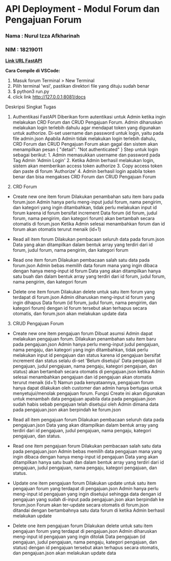 # API Deployment - Modul Forum dan Pengajuan Forum
### Nama    : Nurul Izza Afkharinah
### NIM     : 18219011

[**Link URL FastAPI**](https://forumapi-nuruliaf.azurewebsites.net/docs)

**Cara Compile di VSCode:** 
1. Masuk forum Terminal > New Terminal
2. Pilih terminal 'wsl', pastikan direktori file yang dituju sudah benar
3. $ python3 run.py
4. click link http://127.0.0.1:8081/docs

Deskripsi Singkat Tugas
1. Authentikasi FastAPI
    Diberikan form autentikasi untuk Admin ketika ingin melakukan CRD Forum dan CRUD Pengajuan Forum. 
    Admin diharuskan melakukan login terlebih dahulu agar mendapat token yang digunakan untuk authorize.
    Di-set username dan password untuk login, yaitu pada file admin.json
    Apabila Admin tidak melakukan login terlebih dahulu, CRD Forum dan CRUD Pengajuan Forum akan gagal dan sistem akan menampilkan pesan 
        {
        "detail": "Not authenticated"
        }
    Step untuk login sebagai berikut:
        1. Admin memasukkan username dan password pada Tag Admin 'Admin Login'
        2. Ketika Admin berhasil melakukan login, sistem akan memberikan access token authorize
        3. Copy access token dan paste di forum 'Authorize' 
        4. Admin berhasil login apabila token benar dan bisa mengakses CRD Forum dan CRUD Pengajuan Forum

2. CRD Forum
- Create new one item forum
  Dilakukan penambahan satu item baru pada forum.json
  Admin hanya perlu meng-input judul forum, nama pengirim, dan kategori yang ingin ditambahkan, tidak perlu melakukan input id forum karena id forum bersifat increment
  Data forum (id forum, judul forum, nama pengirim, dan kategori forum) akan bertambah secara otomatis di forum.json Ketika Admin selesai menambahkan forum dan id forum akan otomatis terurut menaik (id+1)

- Read all item forum
  Dilakukan pembacaan seluruh data pada forum.json
  Data yang akan ditampilkan dalam bentuk array yang terdiri dari id forum, judul forum, nama pengirim, dan kategori forum

- Read one item forum 
  Dilakukan pembacaan salah satu data pada forum.json
  Admin bebas memilih data forum mana yang ingin dibaca dengan hanya meng-input id forum
  Data yang akan ditampilkan hanya satu buah dan dalam bentuk array yang terdiri dari id forum, judul forum, nama pengirim, dan kategori forum

- Delete one item forum
  Dilakukan delete untuk satu item forum yang terdapat di forum.json
  Admin diharuskan meng-input id forum yang ingin dihapus
  Data forum (id forum, judul forum, nama pengirim, dan kategori forum) dengan id forum tersebut akan terhapus secara otomatis, dan forum.json akan melakukan update data

3. CRUD Pengajuan Forum
- Create new one item pengajuan forum 
  Dibuat asumsi Admin dapat melakukan pengajuan forum.
  Dilakukan penambahan satu item baru pada pengajuan.json
  Admin hanya perlu meng-input judul pengajuan, nama pengaju, dan kategori yang ingin ditambahkan, tidak perlu melakukan input id pengajuan dan status karena id pengajuan bersifat increment dan status selalu di-set 'Belum disetujui'
  Data pengajuan (id pengajuan, judul pengajuan, nama pengaju, kategori pengajuan, dan status) akan bertambah secara otomatis di pengajuan.json ketika Admin selesai menambahkan pengajuan dan id pengajuan akan otomatis terurut menaik (id+1)
  Namun pada kenyataannya, pengajuan forum hanya dapat dilakukan oleh customer dan admin hanya bertugas untuk menyetujui/menolak pengajuan forum.
  Fungsi Create ini akan digunakan untuk menambah data pengajuan apabila data pada pengajuan.json sudah habis sebab pengajuan telah disetujui oleh Admin dimana data pada pengajuan.json akan berpindah ke forum.json

- Read all item pengajuan forum
  Dilakukan pembacaan seluruh data pada pengajuan.json
  Data yang akan ditampilkan dalam bentuk array yang terdiri dari id pengajuan, judul pengajuan, nama pengaju, kategori pengajuan, dan status.

- Read one item pengajuan forum
  Dilakukan pembacaan salah satu data pada pengajuan.json
  Admin bebas memilih data pengajuan mana yang ingin dibaca dengan hanya meng-input id pengajuan
  Data yang akan ditampilkan hanya satu buah dan dalam bentuk array yang terdiri dari id pengajuan, judul pengajuan, nama pengaju, kategori pengajuan, dan status.

- Update one item pengajuan forum
  Dilakukan update untuk satu item pengajuan forum yang terdapat di pengajuan.json
  Admin hanya perlu meng-input id pengajuan yang ingin disetujui sehingga data dengan id pengajuan yang sudah di-input pada pengajuan.json akan berpindah ke forum.json
  Forum akan ter-update secara otomatis di forum.json ditandai dengan bertambahnya satu data forum di ketika Admin berhasil melakukan update

- Delete one item pengajuan forum
  Dilakukan delete untuk satu item pengajuan forum yang terdapat di pengajuan.json
  Admin diharuskan meng-input id pengajuan yang ingin ditolak
  Data pengajuan (id pengajuan, judul pengajuan, nama pengaju, kategori pengajuan, dan status) dengan id pengajuan tersebut akan terhapus secara otomatis, dan pengajuan.json akan melakukan update data

